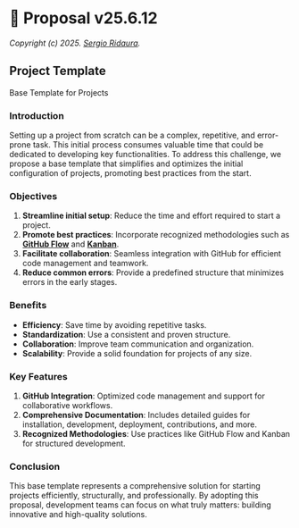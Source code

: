 # 🌟 Proposal v25.6.12

_Copyright (c) 2025. [Sergio Ridaura](https://github.com/sergio-ridaura)._

## Project Template

Base Template for Projects

### Introduction

Setting up a project from scratch can be a complex, repetitive, and error-prone task. This initial process consumes valuable time that could be dedicated to developing key functionalities. To address this challenge, we propose a base template that simplifies and optimizes the initial configuration of projects, promoting best practices from the start.

### Objectives

1. **Streamline initial setup**: Reduce the time and effort required to start a project.
2. **Promote best practices**: Incorporate recognized methodologies such as **[GitHub Flow](https://docs.github.com/en/get-started/quickstart/github-flow)** and **[Kanban](https://www.atlassian.com/agile/kanban)**.
3. **Facilitate collaboration**: Seamless integration with GitHub for efficient code management and teamwork.
4. **Reduce common errors**: Provide a predefined structure that minimizes errors in the early stages.

### Benefits

- **Efficiency**: Save time by avoiding repetitive tasks.
- **Standardization**: Use a consistent and proven structure.
- **Collaboration**: Improve team communication and organization.
- **Scalability**: Provide a solid foundation for projects of any size.

### Key Features

1. **GitHub Integration**: Optimized code management and support for collaborative workflows.
2. **Comprehensive Documentation**: Includes detailed guides for installation, development, deployment, contributions, and more.
3. **Recognized Methodologies**: Use practices like GitHub Flow and Kanban for structured development.

### Conclusion

This base template represents a comprehensive solution for starting projects efficiently, structurally, and professionally. By adopting this proposal, development teams can focus on what truly matters: building innovative and high-quality solutions.
